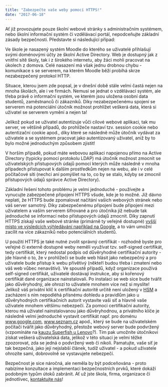 ```yaml
---
title: "Zabezpečte vaše weby pomocí HTTPS!"
date: "2017-06-18"
---
```


Ať již provozujete pouze školní webové stránky s administračním systémem, nebo školní informační systém či vzdělávací portál, nepodceňujte základní zásady bezpečnosti. Představte si následující případ:

Ve škole je nasazený systém Moodle do kterého se uživatelé přihlašují svými doménovými účty ze školní Active Directory. Web je dostupný jak z vnitřní sítě školy, tak i z širokého internetu, aby žáci mohli pracovat na úkolech z domova. Celé nasazení má však jednu drobnou chybu - komunikace s se serverem, na kterém Moodle běží probíhá skrze nezabezpečený protokol HTTP.

Situace, kterou jsem zde popsal, je v dnešní době stále velmi častá nejen na mnoha školách, ale i ve firmách. Nemusí se jednat o vzdělávací systém, ale třeba právě o informační systém, ve kterém jsou uložena osobní data studentů, zaměstnanců či zákazníků. Díky nezabezpečenému spojení se serverem má potenciální útočník možnost prohlížet veškerá data, která si uživatel se serverem vymění a nejen ta!

Jelikož pokud se uživatel autentizuje vůči cílové webové aplikaci, tak mu server, ve většině případů, do prohlížeče nastaví tzv. session cookie nebo autentizační cookie apod., díky které se následně může útočník vydávat za uživatele a se systémem pracovat jako autentizovaný uživatel, aniž by to bylo možné jednoduchým způsobem zjistit!

V horším případě, pokud máte webovou aplikaci napojenou přímo na Active Directory (typicky pomocí protokolu LDAP) má útočník možnost zmocnit se uživatelských přístupových údajů pomocí kterých může následně v mnoha případech přistupovat k dalším prostředkům nejen na webu, ale i v celé počítačové síti (nechci ani pomýšlet na to, co by se stalo, kdyby se zmocnil přístupových údajů správce Active Directory).

Základní řešení tohoto problému je velmi jednoduché - používejte a vynucujte zabezpečené připojení HTTPS všude, kde je to možné. Již dávno neplatí, že HTTPS bude zpomalovat načítání vašich webových stránek nebo váš server samotný. Díky zabezpečenému připojení bude připojení mezi uživatelem a vaším serverem šifrované a pro útočníka již nebude tak jednoduché se informací nebo přístupových údajů zmocnit. Díky zapnutí HTTPS získají vaše webové stránke (primárně ty veřejně dostupné) [vyšší místo ve výsledcích výhledávání například na Google](https://webmasters.googleblog.com/2015/12/indexing-https-pages-by-default.html), a to vám umožní zacílit na více zákazníků nebo potenciálních studentů.

U použití HTTPS je také nutné zvolit správný certifikát - rozhodně byste pro veřejné či externě dostupné weby neměli využívat tzv. self-signed certifikát, tedy certifikát, který nedostal podpis od důvěryhodné certifikační autority - jde hlavně o to, že v prohlížeči se bude web hlásit jako nebezpečný a pro uživatele bude přístup k webu přívětivý (někteří budou třeba i zmatení nebo váš web vůbec nenavštíví). Ve spoustě případů, když organizace používá self-signed certifikát, uživatelé dostávají instrukce, aby si kořenový certifikát dané organizace nainstalovali. Po instalaci se web sice bude tvářit jako důvěryhodný, ale ohrozí to uživatele mnohem více než si myslíte! Jelikož váš privátní klíč k certifikační autoritě určitě není uložený v [HSM](https://en.wikipedia.org/wiki/Hardware_security_module) a zacházení s ním nepodléhá přísnému dohledu a pravidlům jako u důvěryhodných certifikačních autorit vystavíte vaši síť a hlavně vaše uživatele mnohem většímu nebezpečí. Za pomoci certifikační autority, kterou má uživatel nainstalovanou jako důvěryhodnou, a privátního klíče je následně velmi jednoduché vystavit certifikát např. pro doménu www.google.com, www.seznam.cz apod., který se bude na uživatelském počítači tvářit jako důvěryhodný, přestože webový server bude podvržený (vzpomínáte na [kauzu Superfish u Lenovo](http://www.zive.cz/bleskovky/lenovo-ma-problem-na-pocitace-dava-adware-schopny-obejit-ssl-oziveno/sc-4-a-177226/default.aspx)?). Tím pak umožníte útočníkovi získat veškerá uživatelská data, jelikož v této situaci je velmi těžké zpozorovat, zda se jedná o podvržený web či nikoli. Pamatujte, vaše síť je tak bezpečná, jako její nejslabší článek, tudíž uživatel - a pokud uživatele ohrozíte sami, dobrovolně se vystavujete nebezpečí.

Bezpečnost je sice náročná, ale neměla by být podceňována - proto nabízíme konzultace a implementaci bezpečnostních prvků, které dokáží podobným typům útoků zabránit. Ať už jste škola, firma, organizace či jednotlivec, [kontaktujte nás](mailto:info@skolnilogin.cz)!
